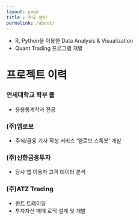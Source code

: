 ```yaml
---
layout: page
title : 주요 분야
permalink: /about/
---
```


- R, Python을 이용한 Data Analysis & Visualization
- Quant Trading 프로그램 개발


# 프로젝트 이력

### 연세대학교 학부 졸
- 응용통계학과 전공

### (주)엠로보
- 주식/금융 기사 작성 서비스 '엠로보 스톡봇' 개발

### (주)신한금융투자
- 당사 앱 이용자 고객 데이터 분석

### (주)ATZ Trading
- 퀀트 트레이딩
- 투자자산 매매 로직 설계 및 개발
